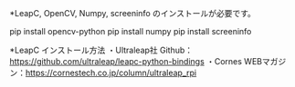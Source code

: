 *LeapC, OpenCV, Numpy, screeninfo のインストールが必要です。

pip install opencv-python
pip install numpy
pip install screeninfo

*LeapC インストール方法
・Ultraleap社 Github：https://github.com/ultraleap/leapc-python-bindings
・Cornes WEBマガジン：https://cornestech.co.jp/column/ultraleap_rpi
